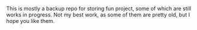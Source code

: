 This is mostly a backup repo for storing fun project, some of which are still works in progress. Not my best work, as some of them are pretty old, but I hope you like them.
